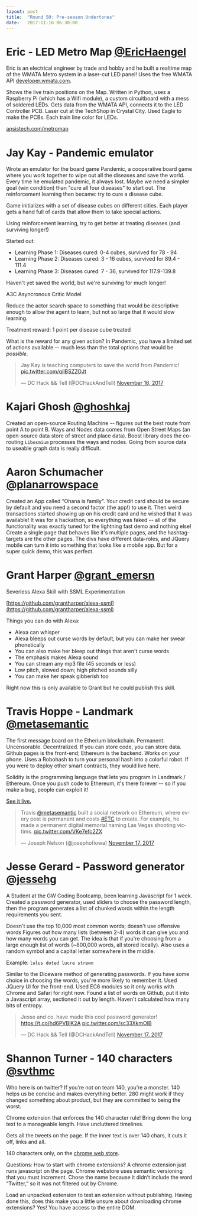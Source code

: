 ```yaml
---
layout: post
title:  "Round 50: Pre-season Undertones"
date:   2017-11-16 06:30:00
---
```


# Eric - LED Metro Map [@EricHaengel](https://twitter.com/EricHaengel)

Eric is an electrical engineer by trade and hobby and he built a realtime map of the WMATA Metro system in a laser-cut LED panel! Uses the free WMATA API [developer.wmata.com](developer.wmata.com).

Shows the live train positions on the Map. Written in Python, uses a Raspberry Pi (which has a Wifi module), a custom circuitboard with a mess of soldered LEDs.
Gets data from the WMATA API, connects it to the LED Controller PCB. Laser cut at the TechShop in Crystal City.  Used Eagle to make the PCBs. Each train line color for LEDs.

[apsistech.com/metromap](apsistech.com/metromap)

# Jay Kay - Pandemic emulator

Wrote an emulator for the board game Pandemic, a cooperative board game where you work together to wipe out all the diseases and save the world. Every time he emulated pandemic, it always lost. Maybe we need a simpler goal (win condition) than "cure all four diseases" to start out.
The reinforcement learning then became: try to cure a disease cube.

Game initializes with a set of disease cubes on different cities. Each player gets a hand full of cards that allow them to take special actions.

Using reinforcement learning, try to get better at treating diseases (and surviving longer!)

Started out:
+ Learning Phase 1: Diseases cured: 0-4 cubes, survived for 78 - 94
+ Learning Phase 2: Diseases cured: 3 - 16 cubes, survived for 89.4 - 111.4
+ Learning Phase 3: Diseases cured: 7 - 36, survived for 117.9-139.8

Haven't yet saved the world, but we're surviving for much longer!

A3C Asyncronous Critic Model

Reduce the actor search space to something that would be descriptive enough to allow the agent to learn, but not so large that it would slow learning.

Treatment reward: 1 point per disease cube treated

What is the reward for any given action? In Pandemic, you have a limited set of actions available -- much less than the total options that would be *possible.*

<blockquote class="twitter-tweet" data-lang="en"><p lang="en" dir="ltr">Jay Kay is teaching computers to save the world from Pandemic! <a href="https://t.co/qilBSZZOJt">pic.twitter.com/qilBSZZOJt</a></p>&mdash; DC Hack &amp;&amp; Tell (@DCHackAndTell) <a href="https://twitter.com/DCHackAndTell/status/931310140799594496?ref_src=twsrc%5Etfw">November 16, 2017</a></blockquote>
<script async src="https://platform.twitter.com/widgets.js" charset="utf-8"></script>


# Kajari Ghosh [@ghoshkaj](https://twitter.com/ghoshkaj)

Created an open-source Routing Machine -- figures out the best route from point A to point B. Ways and Nodes data comes from Open Street Maps (an open-source data store of street and place data). Boost library does the co-routing
`Libosmium` processes the ways and nodes. Going from source data to useable graph data is really difficult.

# Aaron Schumacher [@planarrowspace](https://twitter.com/planarrowspace)

Created an App called “Ohana is family”.
Your credit card should be secure by default and you need a second factor (the app!) to use it.
Then weird transactions started showing up on his credit card and he wished that it was available!
It was for a hackathon, so everything was faked -- all of the functionality was exactly tuned for the lightning fast demo and nothing else!
Create a single page that behaves like it's multiple pages, and the hashtag-targets are the other pages.
The divs have different data-roles, and JQuery mobile can turn it into something that looks like a mobile app.
But for a super quick demo, this was perfect.

# Grant Harper [@grant_emersn](https://twitter.com/grant_emersn)

Severless Alexa Skill with SSML Experimentation

[https://github.com/grantharper/alexa-ssml](https://github.com/grantharper/alexa-ssml)

Things you can do with Alexa:

+ Alexa can whisper
+ Alexa bleeps out curse words by default, but you can make her swear phonetically
+ You can also make her bleep out things that aren't curse words
+ The emphasis makes Alexa sound 
+ You can stream any mp3 file (45 seconds or less)
+ Low pitch, slowed down; high pitched sounds silly
+ You can make her speak gibberish too

Right now this is only available to Grant but he could publish this skill.

# Travis Hoppe - Landmark [@metasemantic](https://twitter.com/metasemantic)
The first message board on the Etherium blockchain.
Permanent. Uncensorable. Decentralized.
If you can store code, you can store data.
Github pages is the front-end; Ethereum is the backend.
Works on your phone.
Uses a Robohash to turn your personal hash into a colorful robot.
If you were to deploy other smart contracts, they would live here.

Solidity is the programming language that lets you program in Landmark / Ethereum. Once you push code to Ethereum, it's there forever -- so if you make a bug, people can exploit it!

[See it live.](https://thoppe.github.io/Landmark/?address=0xD38e005a28fae8D8c4238444BC08E7Da83902310)

<blockquote class="twitter-tweet" data-lang="en"><p lang="en" dir="ltr">Travis <a href="https://twitter.com/metasemantic?ref_src=twsrc%5Etfw">@metasemantic</a> built a social network on Ethereum, where every post is permanent and costs <a href="https://twitter.com/hashtag/ETC?src=hash&amp;ref_src=twsrc%5Etfw">#ETC</a> to create. For example, he made a permanent digital memorial naming Las Vegas shooting victims. <a href="https://t.co/VKe7efc2ZX">pic.twitter.com/VKe7efc2ZX</a></p>&mdash; Joseph Nelson (@josephofiowa) <a href="https://twitter.com/josephofiowa/status/931322518824251392?ref_src=twsrc%5Etfw">November 17, 2017</a></blockquote>
<script async src="https://platform.twitter.com/widgets.js" charset="utf-8"></script>


# Jesse Gerard - Password generator [@jessehg](https://twitter.com/jessehg)

A Student at the GW Coding Bootcamp, been learning Javascript for 1 week.
Created a password generator, used sliders to choose the password length, then the program generates a list of chunked words within the length requirements you sent.

Doesn't use the top 10,000 most common words; doesn't use offensive words
Figures out how many lists (between 2-4) words it can give you and how many words you can get.
The idea is that if you're choosing from a large enough list of words (~800,000 words, all stored locally).
Also uses a random symbol and a capital letter somewhere in the middle.

Example: `lulus doted lucre strewn`

Similar to the Diceware method of generating passwords.
If you have some choice in choosing the words, you're more likely to remember it.
Used JQuery UI for the front-end.
Used EC6 modules so it only works with Chrome and Safari for right now.
Found a list of words on Github, put it into a Javascript array, sectioned it out by length.
Haven't calculated how many bits of entropy.

<blockquote class="twitter-tweet" data-lang="en"><p lang="en" dir="ltr">Jesse and co. have made this cool password generator! <a href="https://t.co/hd6PVBlK2A">https://t.co/hd6PVBlK2A</a> <a href="https://t.co/sc33XkmOlB">pic.twitter.com/sc33XkmOlB</a></p>&mdash; DC Hack &amp;&amp; Tell (@DCHackAndTell) <a href="https://twitter.com/DCHackAndTell/status/931322775796625408?ref_src=twsrc%5Etfw">November 17, 2017</a></blockquote>
<script async src="https://platform.twitter.com/widgets.js" charset="utf-8"></script>


# Shannon Turner - 140 characters [@svthmc](https://twitter.com/svthmc)

Who here is on twitter? If you’re not on team 140, you’re a monster. 140 helps us be concise and makes everything better. 280 might work if they changed something about product, but they are committed to being the worst.

Chrome extension that enforces the 140 character rule! Bring down the long text to a manageable length. Have uncluttered timelines.

Gets all the tweets on the page. If the inner text is over 140 chars, it cuts it off, links and all. 

140 characters only, on the [chrome web store](https://chrome.google.com/webstore/detail/140-characters-only/cbahldcfekilcdbaacgjnaejabecndfn).

Questions: How to start with chrome extensions?
A chrome extension just runs javascript on the page. Chrome webstore uses semantic versioning that you must increment. Chose the name because it didn’t include the word “Twitter,” so it was not filtered out by Chrome.

Load an unpacked extension to test an extension without publishing. Having done this, does this make you a little unsure about downloading chrome extensions? Yes! You have access to the entire DOM.
